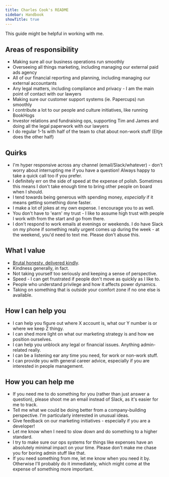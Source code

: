 ```yaml
---
title: Charles Cook's README
sidebar: Handbook
showTitle: true
---
```


This guide might be helpful in working with me.

## Areas of responsibility

- Making sure all our business operations run smoothly
- Overseeing all things marketing, including managing our external paid ads agency
- All of our financial reporting and planning, including managing our external accountants
- Any legal matters, including compliance and privacy - I am the main point of contact with our lawyers
- Making sure our customer support systems (ie. Papercups) run smoothly
- I contribute a lot to our people and culture initiatives, like running BookHogs
- Investor relations and fundraising ops, supporting Tim and James and doing all the legal paperwork with our lawyers 
- I do regular 1-1s with half of the team to chat about non-work stuff (Eltje does the other half)

## Quirks

- I'm hyper responsive across any channel (email/Slack/whatever) - don't worry about interrupting me if you have a question! Always happy to take a quick call too if you prefer.
- I definitely err on the side of speed at the expense of polish. Sometimes this means I don't take enough time to bring other people on board when I should. 
- I tend towards being generous with spending money, _especially_ if it means getting something done faster. 
- I make a lot of jokes at my own expense. I encourage you to as well.
- You don't have to 'earn' my trust - I like to assume high trust with people I work with from the start and go from there. 
- I don't respond to work emails at evenings or weekends. I do have Slack on my phone if something really urgent comes up during the week - at the weekend, you'd need to text me. Please don't abuse this. 

## What I value

- [Brutal honesty, delivered kindly](https://feld.com/archives/2014/08/brutal-honesty-delivered-kindly.html). 
- Kindness generally, in fact. 
- Not taking yourself too seriously and keeping a sense of perspective.
- Speed - I can get frustrated if people don't move as quickly as I like to. 
- People who understand privilege and how it affects power dynamics.  
- Taking on something that is outside your comfort zone if no one else is available. 

## How I can help you

- I can help you figure out where X account is, what our Y number is or where we keep Z thingy. 
- I can shed more light on what our marketing strategy is and how we position ourselves. 
- I can help you unblock any legal or financial issues. Anything admin-related really. 
- I can be a listening ear any time you need, for work or non-work stuff. 
- I can provide you with general career advice, especially if you are interested in people management. 

## How you can help me

- If you need me to do something for you (rather than just answer a question), please shoot me an email instead of Slack, as it's easier for me to track. 
- Tell me what we could be doing better from a company-building perspective. I'm particularly interested in unusual ideas. 
- Give feedback on our marketing initiatives - especially if you are a developer!
- Let me know when I need to slow down and do something to a higher standard. 
- I try to make sure our ops systems for things like expenses have an absolutely minimal impact on your time. Please don't make me chase you for boring admin stuff like that. 
- If you need something from me, let me know when you need it by. Otherwise I'll probably do it immediately, which might come at the expense of something more important. 
